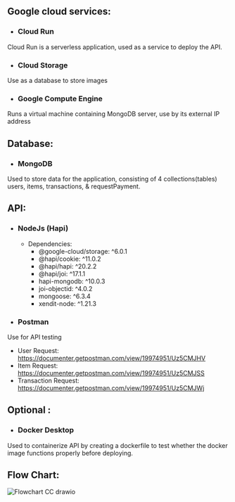 ## Google cloud services: 
- ### Cloud Run 
Cloud Run is a serverless application, used as a service to deploy the API.
- ### Cloud Storage 
Use as a database to store images 
- ### Google Compute Engine
Runs a virtual machine containing MongoDB server, use by its external IP address

## Database: 
- ### MongoDB
Used to store data for the application, consisting of  4 collections(tables) users, items, transactions, & requestPayment.


## API: 
- ### NodeJs (Hapi)
  - Dependencies: 
    - @google-cloud/storage: ^6.0.1
    - @hapi/cookie: ^11.0.2
    - @hapi/hapi: ^20.2.2
    - @hapi/joi: ^17.1.1
    - hapi-mongodb: ^10.0.3
    - joi-objectid: ^4.0.2
    - mongoose: ^6.3.4
    - xendit-node: ^1.21.3

- ### Postman
Use for API testing
- User Request: https://documenter.getpostman.com/view/19974951/Uz5CMJHV
- Item Request: https://documenter.getpostman.com/view/19974951/Uz5CMJSS
- Transaction Request: https://documenter.getpostman.com/view/19974951/Uz5CMJWj

## Optional : 
- ### Docker Desktop 
Used to containerize API by creating a dockerfile to test whether the docker image functions properly before deploying. 


## Flow Chart:

![Flowchart CC drawio](https://user-images.githubusercontent.com/75570657/173223922-1ac1dbcb-6228-482b-aebd-7aee496b5472.png)


